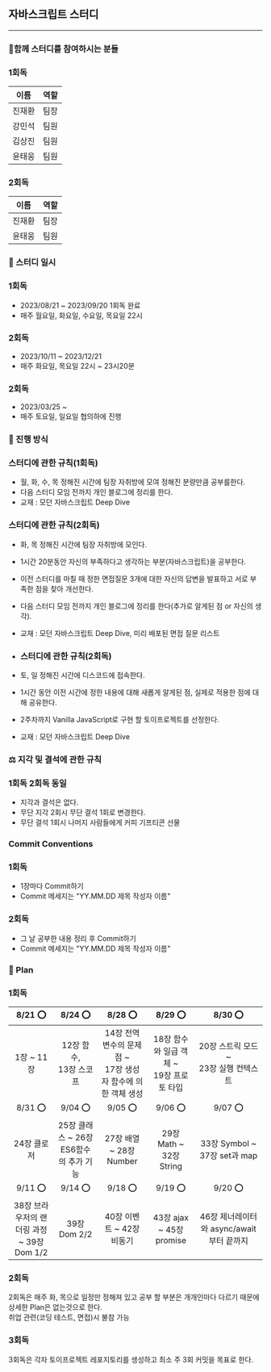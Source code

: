 ## 자바스크립트 스터디

---

### 🐾함께 스터디를 참여하시는 분들

### 1회독

| 이름   | 역할 |
| ------ | ---- |
| 진재환 | 팀장 |
| 강민석 | 팀원 |
| 김상진 | 팀원 |
| 윤태웅 | 팀원 |

### 2회독

| 이름   | 역할 |
| ------ | ---- |
| 진재환 | 팀장 |
| 윤태웅 | 팀원 |

### 📆 스터디 일시

### 1회독

- 2023/08/21 ~ 2023/09/20 1회독 완료
- 매주 월요일, 화요일, 수요일, 목요일 22시

### 2회독

- 2023/10/11 ~ 2023/12/21
- 매주 화요일, 목요일 22시 ~ 23시20분

### 2회독

- 2023/03/25 ~
- 매주 토요일, 일요일 협의하에 진행

### 🚀 진행 방식

### 스터디에 관한 규칙(1회독)

- 월, 화, 수, 목 정해진 시간에 팀장 자취방에 모여 정해진 분량만큼 공부를한다.
- 다음 스터디 모임 전까지 개인 블로그에 정리를 한다.
- 교재 : 모던 자바스크립트 Deep Dive

### 스터디에 관한 규칙(2회독)

- 화, 목 정해진 시간에 팀장 자취방에 모인다.
- 1시간 20분동안 자신의 부족하다고 생각하는 부분(자바스크립트)을 공부한다.
- 이전 스터디를 마칠 때 정한 면접질문 3개에 대한 자신의 답변을 발표하고 서로 부족한 점을 찾아 개선한다.
- 다음 스터디 모임 전까지 개인 블로그에 정리를 한다(추가로 알게된 점 or 자신의 생각).

- 교재 : 모던 자바스크립트 Deep Dive, 미리 배포된 면접 질문 리스트

- ### 스터디에 관한 규칙(2회독)

- 토, 일 정해진 시간에 디스코드에 접속한다.
- 1시간 동안 이전 시간에 정한 내용에 대해 새롭게 알게된 점, 실제로 적용한 점에 대해 공유한다. 
- 2주차까지 Vanilla JavaScript로 구현 할 토이프로젝트를 선정한다.

- 교재 : 모던 자바스크립트 Deep Dive

### ⚖️ 지각 및 결석에 관한 규칙

### 1회독 2회독 동일

- 지각과 결석은 없다.
- 무단 지각 2회시 무단 결석 1회로 변경한다.
- 무단 결석 1회시 나머지 사람들에게 커피 기프티콘 선물

### Commit Conventions

### 1회독

- 1장마다 Commit하기
- Commit 메세지는 "YY.MM.DD 제목 작성자 이름"

### 2회독

- 그 날 공부한 내용 정리 후 Commit하기
- Commit 메세지는 "YY.MM.DD 제목 작성자 이름"

### 🏁 Plan

### 1회독

|                  8/21 ⭕️                  |                8/24 ⭕️                |                             8/28 ⭕️                             |                    8/29 ⭕️                    |                 8/30 ⭕️                  |
| :----------------------------------------: | :------------------------------------: | :--------------------------------------------------------------: | :--------------------------------------------: | :---------------------------------------: |
|                 1장 ~ 11장                 |      12장 함수, <br/> 13장 스코프      | 14장 전역변수의 문제점 ~ <br/> 17장 생성자 함수에 의한 객체 생성 | 18장 함수와 일급 객체 ~ <br/> 19장 프로토 타입 | 20장 스트릭 모드 ~<br> 23장 실행 컨텍스트 |
|                  8/31 ⭕️                  |                9/04 ⭕️                |                             9/05 ⭕️                             |                    9/06 ⭕️                    |                 9/07 ⭕️                  |
|                24장 클로저                 | 25장 클래스 ~ 26장 ES6함수의 추가 기능 |                     27장 배열 ~ 28장 Number                      |            29장 Math ~ 32장 String             |       33장 Symbol ~ 37장 set과 map        |
|                  9/11 ⭕️                  |                9/14 ⭕️                |                             9/18 ⭕️                             |                    9/19 ⭕️                    |                 9/20 ⭕️                  |
| 38장 브라우저의 랜더링 과정 ~ 39장 Dom 1/2 |              39장 Dom 2/2              |                    40장 이벤트 ~ 42장 비동기                     |            43장 ajax ~ 45장 promise            | 46장 제너레이터와 async/await 부터 끝까지 |

### 2회독

2회독은 매주 화, 목으로 일정만 정해져 있고 공부 할 부분은 개개인마다 다르기 때문에 상세한 Plan은 없는것으로 한다. <br/>
취업 관련(코딩 테스트, 면접)시 불참 가능

### 3회독

3회독은 각자 토이프로젝트 레포지토리를 생성하고 최소 주 3회 커밋을 목표로 한다.


